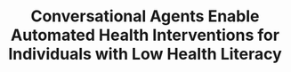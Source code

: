---
name: "Conversational Agents Enable Automated Health Interventions"
title: "Conversational Agents Enable Automated Health Interventions for Individuals with Low Health Literacy"
project: null
event: "Society for Behavioral Medicine (SBM) annual meeting, Symposium on Bridging the Digital Divide in Health and Healthcare: Can Behavioral Medicine Help? (abstract)"
authors:
- name: "Bickmore, T.."
year: 2016
resources: null
external_url: null
draft: false
---